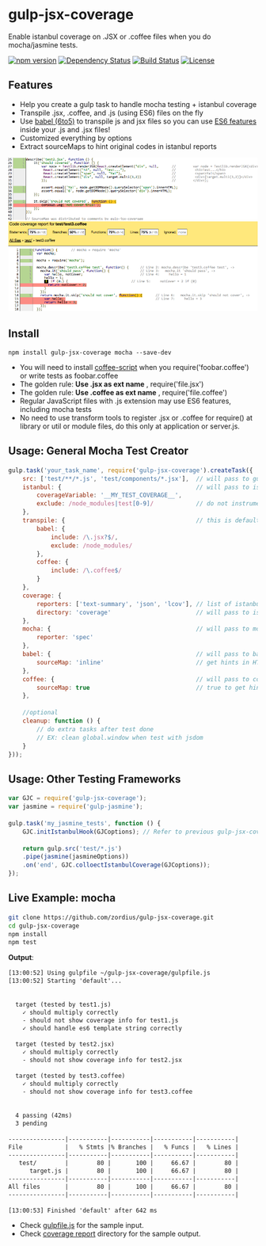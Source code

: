gulp-jsx-coverage
=================

Enable istanbul coverage on .JSX or .coffee files when you do mocha/jasmine tests.

[![npm version](https://img.shields.io/npm/v/gulp-jsx-coverage.svg)](https://www.npmjs.org/package/gulp-jsx-coverage) [![Dependency Status](https://david-dm.org/zordius/gulp-jsx-coverage.svg)](https://david-dm.org/zordius/gulp-jsx-coverage) [![Build Status](https://travis-ci.org/zordius/gulp-jsx-coverage.svg?branch=master)](https://travis-ci.org/zordius/gulp-jsx-coverage) [![License](https://img.shields.io/badge/license-MIT-green.svg)](LICENSE.txt)

Features
--------

* Help you create a gulp task to handle mocha testing + istanbul coverage
* Transpile .jsx, .coffee, and .js (using ES6) files on the fly
* Use <a href="https://github.com/babel/babel">babel (6to5)</a> to transpile js and jsx files so you can use <a href="https://babeljs.io/docs/learn-es6/">ES6 features</a> inside your .js and .jsx files!
* Customized everything by options
* Extract sourceMaps to hint original codes in istanbul reports

<img src="demo1.png" />
<img src="demo2.png" />

Install
-------

```
npm install gulp-jsx-coverage mocha --save-dev
```

* You will need to install <a href="https://www.npmjs.com/package/coffee-script">coffee-script</a> when you require('foobar.coffee') or write tests as foobar.coffee
* The golden rule: **Use .jsx as ext name** , require('file.jsx')
* The golden rule: **Use .coffee as ext name** , require('file.coffee')
* Regular JavaScript files with .js extension may use ES6 features, including mocha tests
* No need to use transform tools to register .jsx or .coffee for require() at library or util or module files, do this only at application or server.js.

Usage: General Mocha Test Creator
---------------------------------

```javascript
gulp.task('your_task_name', require('gulp-jsx-coverage').createTask({
    src: ['test/**/*.js', 'test/components/*.jsx'],  // will pass to gulp.src as mocha tests
    istanbul: {                                      // will pass to istanbul
        coverageVariable: '__MY_TEST_COVERAGE__',
        exclude: /node_modules|test[0-9]/            // do not instrument these files
    },
    transpile: {                                     // this is default whitelist/blacklist for transpilers
        babel: {
            include: /\.jsx?$/,
            exclude: /node_modules/
        },
        coffee: {
            include: /\.coffee$/
        }
    },
    coverage: {
        reporters: ['text-summary', 'json', 'lcov'], // list of istanbul reporters
        directory: 'coverage'                        // will pass to istanbul reporters
    },
    mocha: {                                         // will pass to mocha
        reporter: 'spec'
    },
    babel: {                                         // will pass to babel
        sourceMap: 'inline'                          // get hints in HTML covarage reports
    },
    coffee: {                                        // will pass to coffee.compile
        sourceMap: true                              // true to get hints in HTML coverage reports
    },

    //optional
    cleanup: function () {
        // do extra tasks after test done
        // EX: clean global.window when test with jsdom
    }
}));
```

Usage: Other Testing Frameworks
-------------------------------

```javascript
var GJC = require('gulp-jsx-coverage');
var jasmine = require('gulp-jasmine');

gulp.task('my_jasmine_tests', function () {
    GJC.initIstanbulHook(GJCoptions); // Refer to previous gulp-jsx-coverage options

    return gulp.src('test/*.js')
    .pipe(jasmine(jasmineOptions))
    .on('end', GJC.colloectIstanbulCoverage(GJCoptions));
});
```

Live Example: mocha
-------------------

```sh
git clone https://github.com/zordius/gulp-jsx-coverage.git
cd gulp-jsx-coverage
npm install
npm test
```

**Output**:

```
[13:00:52] Using gulpfile ~/gulp-jsx-coverage/gulpfile.js
[13:00:52] Starting 'default'...


  target (tested by test1.js)
    ✓ should multiply correctly
    - should not show coverage info for test1.js
    ✓ should handle es6 template string correctly

  target (tested by test2.jsx)
    ✓ should multiply correctly
    - should not show coverage info for test2.jsx

  target (tested by test3.coffee)
    ✓ should multiply correctly
    - should not show coverage info for test3.coffee


  4 passing (42ms)
  3 pending

----------------|-----------|-----------|-----------|-----------|
File            |   % Stmts |% Branches |   % Funcs |   % Lines |
----------------|-----------|-----------|-----------|-----------|
   test/        |        80 |       100 |     66.67 |        80 |
      target.js |        80 |       100 |     66.67 |        80 |
----------------|-----------|-----------|-----------|-----------|
All files       |        80 |       100 |     66.67 |        80 |
----------------|-----------|-----------|-----------|-----------|

[13:00:53] Finished 'default' after 642 ms
```

* Check <a href="gulpfile.js">gulpfile.js</a> for the sample input.
* Check <a href="http://zordius.github.io/gulp-jsx-coverage/lcov-report/">coverage report</a> directory for the sample output.

